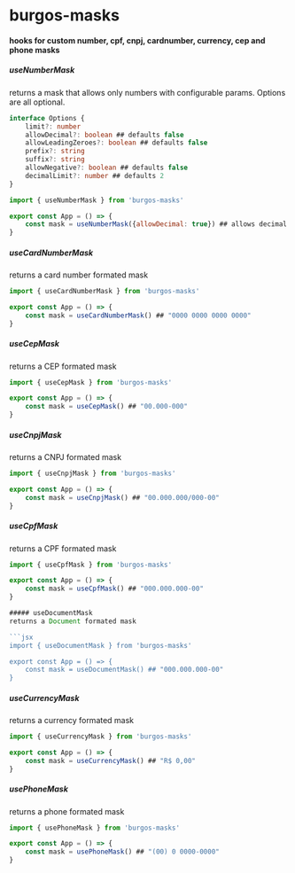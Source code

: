 # burgos-masks
#### hooks for custom number, cpf, cnpj, cardnumber, currency, cep and phone masks

##### useNumberMask
returns a mask that allows only numbers with configurable params. Options are all optional.

```ts
interface Options {
    limit?: number
    allowDecimal?: boolean ## defaults false
    allowLeadingZeroes?: boolean ## defaults false
    prefix?: string
    suffix?: string
    allowNegative?: boolean ## defaults false
    decimalLimit?: number ## defaults 2
}
```

```jsx
import { useNumberMask } from 'burgos-masks'

export const App = () => {
    const mask = useNumberMask({allowDecimal: true}) ## allows decimal
}
```

##### useCardNumberMask
returns a card number formated mask

```jsx
import { useCardNumberMask } from 'burgos-masks'

export const App = () => {
    const mask = useCardNumberMask() ## "0000 0000 0000 0000"
}
```

##### useCepMask
returns a CEP formated mask

```jsx
import { useCepMask } from 'burgos-masks'

export const App = () => {
    const mask = useCepMask() ## "00.000-000"
}
```

##### useCnpjMask
returns a CNPJ formated mask

```jsx
import { useCnpjMask } from 'burgos-masks'

export const App = () => {
    const mask = useCnpjMask() ## "00.000.000/000-00"
}
```

##### useCpfMask
returns a CPF formated mask

```jsx
import { useCpfMask } from 'burgos-masks'

export const App = () => {
    const mask = useCpfMask() ## "000.000.000-00"
}

##### useDocumentMask
returns a Document formated mask

```jsx
import { useDocumentMask } from 'burgos-masks'

export const App = () => {
    const mask = useDocumentMask() ## "000.000.000-00"
}
```

##### useCurrencyMask
returns a currency formated mask

```jsx
import { useCurrencyMask } from 'burgos-masks'

export const App = () => {
    const mask = useCurrencyMask() ## "R$ 0,00"
}
```

##### usePhoneMask
returns a phone formated mask

```jsx
import { usePhoneMask } from 'burgos-masks'

export const App = () => {
    const mask = usePhoneMask() ## "(00) 0 0000-0000"
}
```